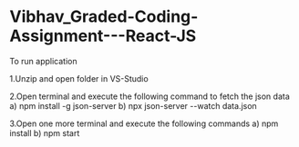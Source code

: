 # Vibhav_Graded-Coding-Assignment---React-JS
To run application 

1.Unzip and open folder in VS-Studio 

2.Open terminal and execute the following command to fetch the json data
       a) npm install -g json-server
       b) npx json-server --watch data.json

3.Open one more terminal and execute the following commands
	a) npm install
	b) npm start
